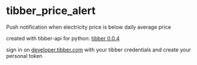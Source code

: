 # tibber_price_alert
Push notification when electricity price  is below daily average price

created with tibber-api for python: [tibber 0.0.4](https://pypi.org/project/tibber.py/0.0.4/)

sign in on [developer.tibber.com](https://developer.tibber.com/explorer) with your tibber credentials and create your personal token
